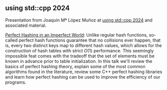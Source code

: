 using std::cpp 2024
-------------------

Presentation from Joaquín Mª López Muñoz at [using std::cpp 2024](https://eventos.uc3m.es/105614/detail/using-std-cpp-2024.html)
and associated material.

[Perfect Hashing in an Imperfect World](https://github.com/joaquintides/usingstdcpp2024/raw/main/Perfect%20hashing%20in%20an%20imperfect%20world.pdf):
Unlike regular hash functions, so-called perfect hash functions guarantee that no collisions ever happen,
that is, every two distinct keys map to different hash values, which allows for the construction of
hash tables with strict _O_(1) performance. This seemingly impossible feat comes with the tradeoff that
the set of elements must be known in advance prior to table initialization. In this talk we'll review
the basics of perfect hashing theory, explain some of the most common algorithms found in the literature,
review some C++ perfect hashing libraries and learn how perfect hashing can be used to improve
the efficiency of our programs.
